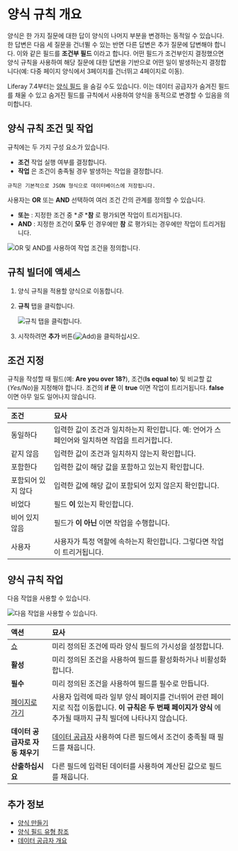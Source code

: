 # 양식 규칙 개요

양식은 한 가지 질문에 대한 답이 양식의 나머지 부분을 변경하는 동적일 수 있습니다. 한 답변은 다음 세 질문을 건너뛸 수 있는 반면 다른 답변은 추가 질문에 답변해야 합니다. 이와 같은 필드를 **조건부 필드** 이라고 합니다. 어떤 필드가 조건부인지 결정했으면 양식 규칙을 사용하여 해당 질문에 대한 답변을 기반으로 어떤 일이 발생하는지 결정합니다(예: 다중 페이지 양식에서 3페이지를 건너뛰고 4페이지로 이동).

Liferay 7.4부터는 [양식 필드](../creating-and-managing-forms/forms-field-types-reference.md) 을 숨길 수도 있습니다. 이는 데이터 공급자가 숨겨진 필드를 채울 수 있고 숨겨진 필드를 규칙에서 사용하여 양식을 동적으로 변경할 수 있음을 의미합니다.

## 양식 규칙 조건 및 작업

규칙에는 두 가지 구성 요소가 있습니다.

* **조건** 작업 실행 여부를 결정합니다.
* **작업** 은 조건이 충족될 경우 발생하는 작업을 결정합니다.

```{note}
규칙은 기본적으로 JSON 형식으로 데이터베이스에 저장됩니다.
```

사용자는 **OR** 또는 **AND** 선택하여 여러 조건 간의 관계를 정의할 수 있습니다.

* **또는** : 지정한 조건 중 **중* ***참** 로 평가되면 작업이 트리거됩니다.
* **AND** : 지정한 조건이 **모두** 인 경우에만 **참** 로 평가되는 경우에만 작업이 트리거됩니다.

![OR 및 AND를 사용하여 작업 조건을 정의합니다.](./form-rules-overview/images/01.png)

## 규칙 빌더에 액세스

1. 양식 규칙을 적용할 양식으로 이동합니다.
1. **규칙** 탭을 클릭합니다.

    ![규칙 탭을 클릭합니다.](./form-rules-overview/images/02.png)

1. 시작하려면 **추가** 버튼(![Add](../../../images/icon-add.png))을 클릭하십시오.

## 조건 지정

규칙을 작성할 때 필드(예: **Are you over 18?**), 조건(**Is equal to**) 및 비교할 값(_Yes/No_)을 지정해야 합니다. 조건의 **if 문** 이 **true** 이면 작업이 트리거됩니다. **false** 이면 아무 일도 일어나지 않습니다.

| 조건         | 묘사                                                    |
|:---------- |:----------------------------------------------------- |
| 동일하다       | 입력한 값이 조건과 일치하는지 확인합니다. 예: 언어가 스페인어와 일치하면 작업을 트리거합니다. |
| 같지 않음      | 입력한 값이 조건과 일치하지 않는지 확인합니다.                            |
| 포함한다       | 입력한 값이 해당 값을 포함하고 있는지 확인합니다.                          |
| 포함되어 있지 않다 | 입력한 값에 해당 값이 포함되어 있지 않은지 확인합니다.                       |
| 비었다        | 필드 **이** 있는지 확인합니다.                                     |
| 비어 있지 않음   | 필드가 **이 아닌** 이면 작업을 수행합니다.                              |
| 사용자        | 사용자가 특정 역할에 속하는지 확인합니다. 그렇다면 작업이 트리거됩니다.              |

## 양식 규칙 작업

다음 작업을 사용할 수 있습니다.

![다음 작업을 사용할 수 있습니다.](./form-rules-overview/images/03.png)

| 액션                                          | 묘사                                                                                                                     |
|:------------------------------------------- |:---------------------------------------------------------------------------------------------------------------------- |
| [쇼](./using-the-show-hide-rule.md)          | 미리 정의된 조건에 따라 양식 필드의 가시성을 설정합니다.                                                                                       |
| **활성** | 미리 정의된 조건을 사용하여 필드를 활성화하거나 비활성화합니다.                                                                                    |
| **필수** | 미리 정의된 조건을 사용하여 필드를 필수로 만듭니다.                                                                                          |
| [페이지로 가기](./using-the-jump-to-page-rule.md) | 사용자 입력에 따라 일부 양식 페이지를 건너뛰어 관련 페이지로 직접 이동합니다. **이 규칙은 두 번째 페이지가 양식** 에 추가될 때까지 규칙 빌더에 나타나지 않습니다.                           |
| **데이터 공급자로 자동 채우기** | [데이터 공급자](../data-providers/using-the-rest-data-provider-to-populate-form-options.md) 사용하여 다른 필드에서 조건이 충족될 때 필드를 채웁니다. |
| **산출하십시요** | 다른 필드에 입력된 데이터를 사용하여 계산된 값으로 필드를 채웁니다.                                                                                 |

## 추가 정보

* [양식 만들기](../creating-and-managing-forms/creating-forms.md)
* [양식 필드 유형 참조](../creating-and-managing-forms/forms-field-types-reference.md)
* [데이터 공급자 개요](../data-providers/data-providers-overview.md)

